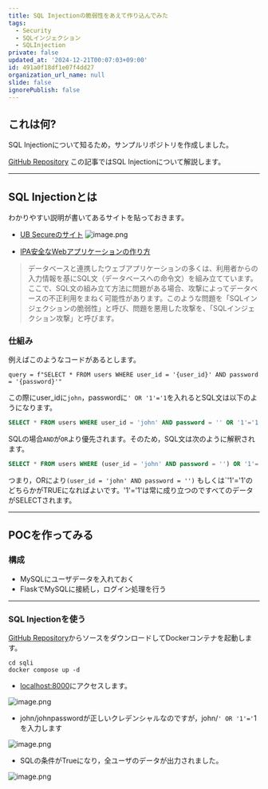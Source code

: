 ```yaml
---
title: SQL Injectionの脆弱性をあえて作り込んでみた
tags:
  - Security
  - SQLインジェクション
  - SQLInjection
private: false
updated_at: '2024-12-21T00:07:03+09:00'
id: 491a0f18df1e07f4dd27
organization_url_name: null
slide: false
ignorePublish: false
---
```

## これは何?

SQL Injectionについて知るため，サンプルリポジトリを作成しました。

[GitHub Repository](https://github.com/RyosukeDTomita/security-assessment-handson/tree/main/sqli)
この記事ではSQL Injectionについて解説します。

---

## SQL Injectionとは

わかりやすい説明が書いてあるサイトを貼っておきます。

- [UB Secureのサイト](https://www.ubsecure.jp/blog/sql-injection)
![image.png](https://qiita-image-store.s3.ap-northeast-1.amazonaws.com/0/3718390/8bf6b283-c22b-e19c-7db9-174f1d8c8ccc.png)

- [IPA安全なWebアプリケーションの作り方](https://www.ipa.go.jp/security/vuln/websecurity/sql.html)

> データベースと連携したウェブアプリケーションの多くは、利用者からの入力情報を基にSQL文（データベースへの命令文）を組み立てています。ここで、SQL文の組み立て方法に問題がある場合、攻撃によってデータベースの不正利用をまねく可能性があります。このような問題を「SQLインジェクションの脆弱性」と呼び、問題を悪用した攻撃を、「SQLインジェクション攻撃」と呼びます。 

### 仕組み

例えばこのようなコードがあるとします。

```python3
query = f"SELECT * FROM users WHERE user_id = '{user_id}' AND password = '{password}'"
```

この際にuser_idに`john`，passwordに`' OR '1'='1`を入れるとSQL文は以下のようになります。

```sql
SELECT * FROM users WHERE user_id = 'john' AND password = '' OR '1'='1'
```

SQLの場合`AND`が`OR`より優先されます。そのため，SQL文は次のように解釈されます。

```sql
SELECT * FROM users WHERE (user_id = 'john' AND password = '') OR '1'='1'
```

つまり，ORにより`(user_id = 'john' AND password = '')` もしくは`'1'='1'のどちらかがTRUEになればよいです。'1'='1'は常に成り立つのですべてのデータがSELECTされます。

---

## POCを作ってみる

### 構成

- MySQLにユーザデータを入れておく
- FlaskでMySQLに接続し，ログイン処理を行う

---

### SQL Injectionを使う

[GitHub Repository](https://github.com/RyosukeDTomita/security-assessment-handson/tree/main/sqli)からソースをダウンロードしてDockerコンテナを起動します。

```shell
cd sqli
docker compose up -d
```

- [localhost:8000](http://localhost:8000)にアクセスします。

![image.png](https://qiita-image-store.s3.ap-northeast-1.amazonaws.com/0/3718390/097600c3-6707-a2b6-a5e1-d833e1954727.png)

- john/johnpasswordが正しいクレデンシャルなのですが，john/`' OR '1'='`1を入力します

![image.png](https://qiita-image-store.s3.ap-northeast-1.amazonaws.com/0/3718390/d1d62038-63d2-2d34-5606-87c38721a67a.png)

- SQLの条件がTrueになり，全ユーザのデータが出力されました。

![image.png](https://qiita-image-store.s3.ap-northeast-1.amazonaws.com/0/3718390/b6a14047-65c5-364c-1c74-703c5200d151.png)
